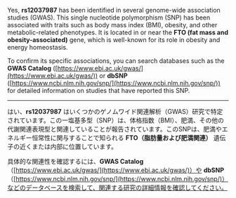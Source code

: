 Yes, **rs12037987** has been identified in several genome-wide association studies (GWAS). This single nucleotide polymorphism (SNP) has been associated with traits such as body mass index (BMI), obesity, and other metabolic-related phenotypes. It is located in or near the **FTO (fat mass and obesity-associated)** gene, which is well-known for its role in obesity and energy homeostasis.

To confirm its specific associations, you can search databases such as the **GWAS Catalog** ([https://www.ebi.ac.uk/gwas/](https://www.ebi.ac.uk/gwas/)) or **dbSNP** ([https://www.ncbi.nlm.nih.gov/snp/](https://www.ncbi.nlm.nih.gov/snp/)) for detailed information on studies that have reported this SNP.

---

はい、**rs12037987** はいくつかのゲノムワイド関連解析（GWAS）研究で特定されています。この一塩基多型（SNP）は、体格指数（BMI）、肥満、その他の代謝関連表現型と関連していることが報告されています。このSNPは、肥満やエネルギー恒常性に関与することで知られる **FTO（脂肪量および肥満関連）** 遺伝子の近くまたは内部に位置しています。

具体的な関連性を確認するには、**GWAS Catalog**（[https://www.ebi.ac.uk/gwas/](https://www.ebi.ac.uk/gwas/)）や **dbSNP**（[https://www.ncbi.nlm.nih.gov/snp/](https://www.ncbi.nlm.nih.gov/snp/)）などのデータベースを検索して、関連する研究の詳細情報を確認してください。